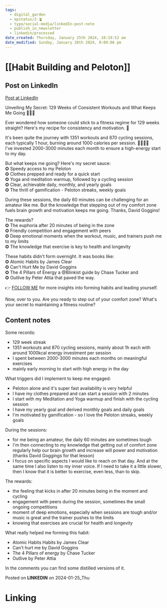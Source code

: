 ```yaml
---
tags:
  - digital_garden
  - epstatus/2-🪴
  - type/social-media/linkedIn-post-note
  - publish_in_newsletter
  - linkedin/processed
date_created: Thursday, January 25th 2024, 10:19:52 am
date_modified: Sunday, January 28th 2024, 9:09:06 pm
---
```

# [[Habit Building and Peloton]]
## Post on LinkedIn
[Post at LinkedIn](https://www.linkedin.com/posts/sebastiankamilli_fitnessjourney-healthyhabits-motivation-activity-7156222426803048448-Jace?utm_source=share&utm_medium=member_desktop)

Unveiling My Secret: 129 Weeks of Consistent Workouts and What Keeps Me Going 🚴‍♂️💪  
  
Ever wondered how someone could stick to a fitness regime for 129 weeks straight? Here's my recipe for consistency and motivation. 🚀  
  
It's been quite the journey with 1351 workouts and 870 cycling sessions, each typically 1 hour, burning around 1000 calories per session. 🏋️‍♀️🚴‍♂️  
I've invested 2000-3000 minutes each month to ensure a high-energy start to my day.  
  
But what keeps me going? Here's my secret sauce:  
✪ Speedy access to my Peloton  
✪ Clothes prepped and ready for a quick start  
✪ Yoga and meditation warmup, followed by a cycling session  
✪ Clear, achievable daily, monthly, and yearly goals  
✪ The thrill of gamification - Peloton streaks, weekly goals  
  
During these sessions, the daily 60 minutes can be challenging for an amateur like me. But the knowledge that stepping out of my comfort zone fuels brain growth and motivation keeps me going. Thanks, David Goggins!  
  
The rewards?  
✪ The euphoria after 20 minutes of being in the zone  
✪ Friendly competition and engagement with peers  
✪ Deep emotional moments when the workout, music, and trainers push me to my limits  
✪ The knowledge that exercise is key to health and longevity  
  
These habits didn't form overnight. It was books like:  
✪ Atomic Habits by James Clear  
✪ Can't Hurt Me by David Goggins  
✪ The 4 Pillars of Energy a @Blinkist guide by Chase Tucker and  
✪ Outlive by Peter Attia that paved the way.  
  
👉 [FOLLOW ME](https://www.linkedin.com/comm/mynetwork/discovery-see-all?usecase=PEOPLE_FOLLOWS&followMember=sebastiankamilli) for more insights into forming habits and leading yourself.  
  
Now, over to you. Are you ready to step out of your comfort zone? What's your secret to maintaining a fitness routine?


## Content notes

Some records:
+ 129 week streak 
+ 1351 workouts and 870 cycling sessions, mainly about 1h each with around 1000kcal energy investment per session
+ I spent between 2000-3000 minutes each months on meaningful exercises
+ mainly early morning to start with high energy in the day

What triggers did I implement to keep me engaged:
+ Peloton alone and it's super fast availability is very helpful
+ I have my clothes prepared and can start a session with 2 minutes
+ I start with my Meditation and Yoga warmup and finish with the cycling session
+ I have my yearly goal and derived monthly goals and daily goals
+ I'm motivated by gamification - so I love the Peloton streaks, weekly goals

During the sessions:
+ for me being an amateur, the daily 60 minutes are sometimes tough
+ I'm then connecting to my knowledge that getting out of comfort zone regularly help our brain growth and increase will power and motivation (thanks David Goggings for that lesson)
+ I focus on specific aspects I would like to reach on that day. And at the same time I also listen to my inner voice. If I need to take it a little slower, then I know that it is better to exercise, even less, than to skip. 

The rewards:
+ the feeling that kicks in after 20 minutes being in the moment and cycling
+ engagement with peers during the session, sometimes the small ongoing competitions
+ moment of deep emotions, especially when sessions are tough and/or music is great and the trainer pushes to the limits
+ knowing that exercises are crucial for health and longevity

What really helped me forming this habit:
+ Atomic Habits Habits by James Clear
+ Can't hurt me by David Goggins
+ The 4 Pillars of energy by Chase Tucker
+ Outlive by Peter Attia

In the comments you can find some distilled versions of it. 

Posted on **LINKEDIN** on 2024-01-25_Thu
# Linking